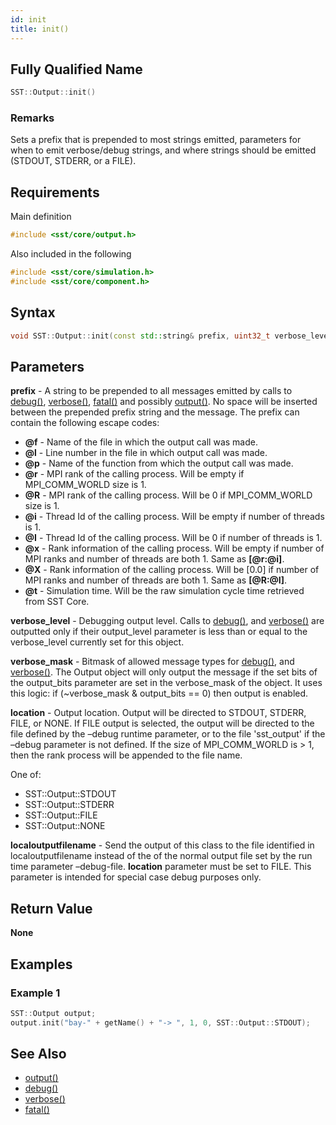```yaml
---
id: init
title: init()
---
```

## Fully Qualified Name
```cpp
SST::Output::init()
```

### Remarks

Sets a prefix that is prepended to most strings emitted, parameters for when to emit verbose/debug strings, and where strings should be emitted (STDOUT, STDERR, or a FILE).

## Requirements

Main definition
```cpp
#include <sst/core/output.h>
```

Also included in the following
```cpp
#include <sst/core/simulation.h>
#include <sst/core/component.h>
```

## Syntax

```cpp
void SST::Output::init(const std::string& prefix, uint32_t verbose_level, uint32_t verbose_mask, output_location_t location, std::string localoutputfilename = "")
```

## Parameters

**prefix** - A string to be prepended to all messages emitted by calls to [debug()](cpp/output/debug.md), [verbose()](cpp/output/verbose.md), [fatal()](cpp/output/fatal.md) and possibly [output()](cpp/output/output.md). No space will be inserted between the prepended prefix string and the message. The prefix can contain the following escape codes:

- **@f** - Name of the file in which the output call was made.
- **@l** - Line number in the file in which output call was made.
- **@p** - Name of the function from which the output call was made.
- **@r** - MPI rank of the calling process. Will be empty if MPI_COMM_WORLD size is 1.
- **@R** - MPI rank of the calling process. Will be 0 if MPI_COMM_WORLD size is 1.
- **@i** - Thread Id of the calling process. Will be empty if number of threads is 1.
- **@I** - Thread Id of the calling process. Will be 0 if number of threads is 1.
- **@x** - Rank information of the calling process. Will be empty if number of MPI ranks and number of threads are both 1. Same as **[@r:@i]**.
- **@X** - Rank information of the calling process. Will be [0.0] if number of MPI ranks and number of threads are both 1. Same as **[@R:@I]**.
- **@t** - Simulation time. Will be the raw simulation cycle time retrieved from SST Core.

**verbose_level** - 	Debugging output level. Calls to [debug()](cpp/output/debug.md), and [verbose()](cpp/output/verbose.md) are outputted only if their output_level parameter is less than or equal to the verbose_level currently set for this object.

**verbose_mask** - Bitmask of allowed message types for [debug()](cpp/output/debug.md), and [verbose()](cpp/output/verbose.md). The Output object will only output the message if the set bits of the output_bits parameter are set in the verbose_mask of the object. It uses this logic: if (~verbose_mask & output_bits == 0) then output is enabled.

**location** - Output location. Output will be directed to STDOUT, STDERR, FILE, or NONE. If FILE output is selected, the output will be directed to the file defined by the –debug runtime parameter, or to the file 'sst_output' if the –debug parameter is not defined. If the size of MPI_COMM_WORLD is > 1, then the rank process will be appended to the file name.

One of:
- SST::Output::STDOUT
- SST::Output::STDERR
- SST::Output::FILE
- SST::Output::NONE

**localoutputfilename** - Send the output of this class to the file identified in localoutputfilename instead of the of the normal output file set by the run time parameter –debug-file. **location** parameter must be set to FILE. This parameter is intended for special case debug purposes only.

## Return Value

**None**

## Examples

### Example 1
```cpp
SST::Output output;
output.init("bay-" + getName() + "-> ", 1, 0, SST::Output::STDOUT);
```

## See Also

- [output()](cpp/output/output.md)
- [debug()](cpp/output/debug.md)
- [verbose()](cpp/output/verbose.md)
- [fatal()](cpp/output/fatal.md)